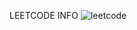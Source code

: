 LEETCODE INFO
![leetcode](https://github.com/user-attachments/assets/506f26d8-057a-42ee-b775-24897fd094d3)

